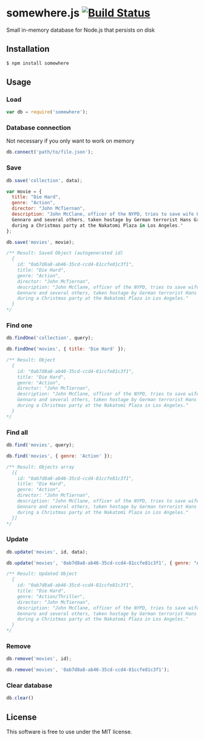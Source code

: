 # somewhere.js [![Build Status](https://travis-ci.org/dreyacosta/somewhere.js.svg?branch=master)](https://travis-ci.org/dreyacosta/somewhere.js)
Small in-memory database for Node.js that persists on disk

## Installation
```sh
$ npm install somewhere
```

## Usage

### Load
```js
var db = require('somewhere');
```

### Database connection
Not necessary if you only want to work on memory
```js
db.connect('path/to/file.json');
```

### Save
```js
db.save('collection', data);
```

```js
var movie = {
  title: "Die Hard",
  genre: "Action",
  director: "John McTiernan",
  description: "John McClane, officer of the NYPD, tries to save wife Holly
  Gennaro and several others, taken hostage by German terrorist Hans Gruber
  during a Christmas party at the Nakatomi Plaza in Los Angeles."
};

db.save('movies', movie);

/** Result: Saved Object (autogenerated id)
  {
    id: "0ab7d8a8-ab46-35cd-ccd4-81ccfe81c3f1",
    title: "Die Hard",
    genre: "Action",
    director: "John McTiernan",
    description: "John McClane, officer of the NYPD, tries to save wife Holly
    Gennaro and several others, taken hostage by German terrorist Hans Gruber
    during a Christmas party at the Nakatomi Plaza in Los Angeles."
  }
*/
```

### Find one
```js
db.findOne('collection', query);
```

```js
db.findOne('movies', { title: 'Die Hard' });

/** Result: Object
  {
    id: "0ab7d8a8-ab46-35cd-ccd4-81ccfe81c3f1",
    title: "Die Hard",
    genre: "Action",
    director: "John McTiernan",
    description: "John McClane, officer of the NYPD, tries to save wife Holly
    Gennaro and several others, taken hostage by German terrorist Hans Gruber
    during a Christmas party at the Nakatomi Plaza in Los Angeles."
  }
*/
```

### Find all
```js
db.find('movies', query);
```

```js
db.find('movies', { genre: 'Action' });

/** Result: Objects array
  [{
    id: "0ab7d8a8-ab46-35cd-ccd4-81ccfe81c3f1",
    title: "Die Hard",
    genre: "Action",
    director: "John McTiernan",
    description: "John McClane, officer of the NYPD, tries to save wife Holly
    Gennaro and several others, taken hostage by German terrorist Hans Gruber
    during a Christmas party at the Nakatomi Plaza in Los Angeles."
  }]
*/
```

### Update
```js
db.update('movies', id, data);
```

```js
db.update('movies', '0ab7d8a8-ab46-35cd-ccd4-81ccfe81c3f1', { genre: "Action/Thriller" });

/** Result: Updated Object
  {
    id: "0ab7d8a8-ab46-35cd-ccd4-81ccfe81c3f1",
    title: "Die Hard",
    genre: "Action/Thriller",
    director: "John McTiernan",
    description: "John McClane, officer of the NYPD, tries to save wife Holly
    Gennaro and several others, taken hostage by German terrorist Hans Gruber
    during a Christmas party at the Nakatomi Plaza in Los Angeles."
  }
*/
```

### Remove
```js
db.remove('movies', id);
```

```js
db.remove('movies', '0ab7d8a8-ab46-35cd-ccd4-81ccfe81c3f1');
```

### Clear database
```js
db.clear()
```

## License
This software is free to use under the MIT license.